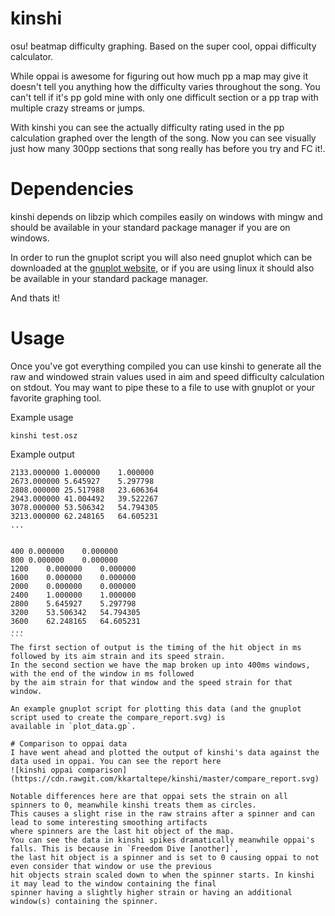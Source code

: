 # kinshi
osu! beatmap difficulty graphing. Based on the super cool, oppai difficulty calculator.

While oppai is awesome for figuring out how much pp a map may give it doesn't
tell you anything how the difficulty varies throughout the song. You can't tell if it's
pp gold mine with only one difficult section or a pp trap with multiple crazy streams or jumps.

With kinshi you can see the actually difficulty rating used in the pp calculation graphed
over the length of the song. Now you can see visually just how many 300pp sections that song really
has before you try and FC it!.

# Dependencies
kinshi depends on libzip which compiles easily on windows with mingw and should be available in 
your standard package manager if you are on windows.

In order to run the gnuplot script you will also need gnuplot which can be downloaded at the [gnuplot
website](http://www.gnuplot.info/download.html), or if you are using linux it should also be
available in your standard package manager.

And thats it!

# Usage
Once you've got everything compiled you can use kinshi to generate all the raw and windowed strain values
used in aim and speed difficulty calculation on stdout. You may want to pipe these to a file to use with
gnuplot or your favorite graphing tool.

Example usage
```
kinshi test.osz
```

Example output
````
2133.000000	1.000000	1.000000
2673.000000	5.645927	5.297798
2808.000000	25.517988	23.606364
2943.000000	41.004492	39.522267
3078.000000	53.506342	54.794305
3213.000000	62.248165	64.605231
...


400	0.000000	0.000000
800	0.000000	0.000000
1200	0.000000	0.000000
1600	0.000000	0.000000
2000	0.000000	0.000000
2400	1.000000	1.000000
2800	5.645927	5.297798
3200	53.506342	54.794305
3600	62.248165	64.605231
...
```
The first section of output is the timing of the hit object in ms followed by its aim strain and its speed strain.
In the second section we have the map broken up into 400ms windows, with the end of the window in ms followed
by the aim strain for that window and the speed strain for that window.

An example gnuplot script for plotting this data (and the gnuplot script used to create the compare_report.svg) is
available in `plot_data.gp`.

# Comparison to oppai data
I have went ahead and plotted the output of kinshi's data against the data used in oppai. You can see the report here
![kinshi oppai comparison](https://cdn.rawgit.com/kkartaltepe/kinshi/master/compare_report.svg)

Notable differences here are that oppai sets the strain on all spinners to 0, meanwhile kinshi treats them as circles.
This causes a slight rise in the raw strains after a spinner and can lead to some interesting smoothing artifacts
where spinners are the last hit object of the map.
You can see the data in kinshi spikes dramatically meanwhile oppai's falls. This is because in `Freedom Dive [another]`,
the last hit object is a spinner and is set to 0 causing oppai to not even consider that window or use the previous
hit objects strain scaled down to when the spinner starts. In kinshi it may lead to the window containing the final
spinner having a slightly higher strain or having an additional window(s) containing the spinner.
